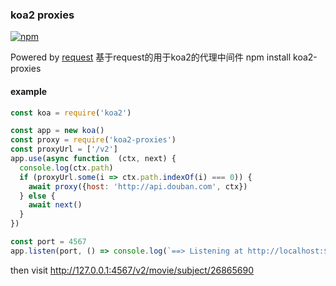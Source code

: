 ### koa2 proxies
[![npm](https://img.shields.io/npm/dy/localeval.svg)]()

Powered by [request](https://github.com/request/request)
基于request的用于koa2的代理中间件
npm install koa2-proxies

#### example

```javascript
const koa = require('koa2')

const app = new koa()
const proxy = require('koa2-proxies')
const proxyUrl = ['/v2']
app.use(async function  (ctx, next) {
  console.log(ctx.path)
  if (proxyUrl.some(i => ctx.path.indexOf(i) === 0)) {
    await proxy({host: 'http://api.douban.com', ctx})
  } else {
    await next()
  }
})

const port = 4567
app.listen(port, () => console.log(`==> Listening at http://localhost:${port}`))

```

then visit http://127.0.0.1:4567/v2/movie/subject/26865690
